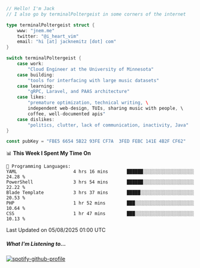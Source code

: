 ```go
// Hello! I'm Jack
// I also go by terminalPoltergeist in some corners of the internet

type terminalPoltergeist struct {
    www: "jnem.me"
    twitter: "@i_heart_vim"
    email: "hi [at] jacknemitz [dot] com"
}

switch terminalPoltergeist {
    case work:
        "Cloud Engineer at the University of Minnesota"
    case building:
        "tools for interfacing with large music datasets"
    case learning:
        "gRPC, Laravel, and PAAS architecture"
    case likes:
        "premature optimization, technical writing, \
        independent web-design, TUIs, sharing music with people, \
        coffee, well-documented apis"
    case dislikes:
        "politics, clutter, lack of communication, inactivity, Java"
}

const pubKey = "FBE5 6654 5B22 93FE CF7A  3FED FEBC 141E 4B2F CF62"
```

<!--START_SECTION:waka-->
📊 **This Week I Spent My Time On** 

```text
💬 Programming Languages: 
YAML                     4 hrs 16 mins       ██████░░░░░░░░░░░░░░░░░░░   24.28 % 
PowerShell               3 hrs 54 mins       ██████░░░░░░░░░░░░░░░░░░░   22.22 % 
Blade Template           3 hrs 37 mins       █████░░░░░░░░░░░░░░░░░░░░   20.53 % 
PHP                      1 hr 52 mins        ███░░░░░░░░░░░░░░░░░░░░░░   10.64 % 
CSS                      1 hr 47 mins        ███░░░░░░░░░░░░░░░░░░░░░░   10.13 % 
```


 Last Updated on 05/08/2025 01:00 UTC
<!--END_SECTION:waka-->

##### What I'm Listening to...

[![spotify-github-profile](https://jnem.me/listening-item?maxAge=2592000)](https://jnem.me/listening)
